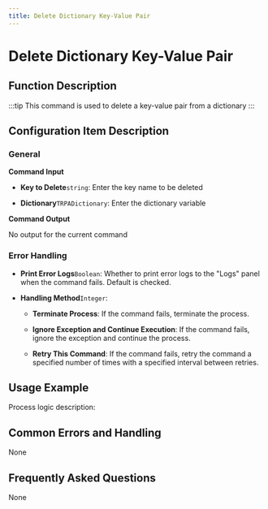 ```yaml
---
title: Delete Dictionary Key-Value Pair
---
```


# Delete Dictionary Key-Value Pair

## Function Description

:::tip 
This command is used to delete a key-value pair from a dictionary
:::

## Configuration Item Description

### General

**Command Input**

- **Key to Delete**`string`: Enter the key name to be deleted

- **Dictionary**`TRPADictionary`: Enter the dictionary variable


**Command Output**

No output for the current command


### Error Handling

- **Print Error Logs**`Boolean`: Whether to print error logs to the "Logs" panel when the command fails. Default is checked. 

- **Handling Method**`Integer`:

    - **Terminate Process**: If the command fails, terminate the process.

    - **Ignore Exception and Continue Execution**: If the command fails, ignore the exception and continue the process.

    - **Retry This Command**: If the command fails, retry the command a specified number of times with a specified interval between retries.

## Usage Example

Process logic description:

## Common Errors and Handling

None

## Frequently Asked Questions

None


